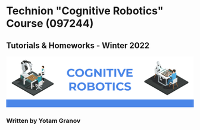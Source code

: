 # Technion "Cognitive Robotics" Course (097244)
## Tutorials & Homeworks - Winter 2022

<p align="center">
  <img src="CogRob.png" />
</p>

### Written by Yotam Granov